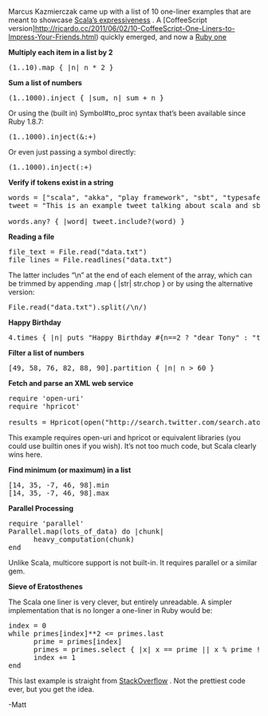 Marcus Kazmierczak came up with a list of 10 one-liner examples that are meant to showcase [Scala’s expressiveness](http://solog.co/47/10-scala-one-liners-to-impress-your-friends/) . A [CoffeeScript version]http://ricardo.cc/2011/06/02/10-CoffeeScript-One-Liners-to-Impress-Your-Friends.html) quickly emerged, and now a [Ruby one](http://programmingzen.com/2011/06/02/10-ruby-one-liners-to-impress-your-friends/)

<b>Multiply each item in a list by 2</b>

<pre>
(1..10).map { |n| n * 2 }
</pre>

<b>Sum a list of numbers</b>

<pre>
(1..1000).inject { |sum, n| sum + n }
</pre>

Or using the (built in) Symbol#to_proc syntax that’s been available since Ruby 1.8.7:

<pre>
(1..1000).inject(&:+)
</pre>

Or even just passing a symbol directly:

<pre>
(1..1000).inject(:+)
</pre>

<b>Verify if tokens exist in a string</b>

<pre>
words = ["scala", "akka", "play framework", "sbt", "typesafe"]
tweet = "This is an example tweet talking about scala and sbt."

words.any? { |word| tweet.include?(word) }
</pre>

<b>Reading a file</b>

<pre>
file_text = File.read("data.txt")
file_lines = File.readlines("data.txt")
</pre>

The latter includes “\n” at the end of each element of the array, which can be trimmed by appending .map { |str| str.chop } or by using the alternative version:

<pre>
File.read("data.txt").split(/\n/)
</pre>

<b>Happy Birthday</b>

<pre>
4.times { |n| puts "Happy Birthday #{n==2 ? "dear Tony" : "to You"}" }
</pre>

<b>Filter a list of numbers</b>

<pre>
[49, 58, 76, 82, 88, 90].partition { |n| n > 60 }
</pre>

<b>Fetch and parse an XML web service</b>

<pre>
require 'open-uri'
require 'hpricot'

results = Hpricot(open("http://search.twitter.com/search.atom?&q=scala"))
</pre>

This example requires open-uri and hpricot or equivalent libraries (you could use builtin ones if you wish). It’s not too much code, but Scala clearly wins here.

<b>Find minimum (or maximum) in a list</b>

<pre>
[14, 35, -7, 46, 98].min
[14, 35, -7, 46, 98].max
</pre>

<b>Parallel Processing</b>

<pre>
require 'parallel'
Parallel.map(lots_of_data) do |chunk|
      heavy_computation(chunk)
end
</pre>

Unlike Scala, multicore support is not built-in. It requires parallel or a similar gem.

<b>Sieve of Eratosthenes</b>

The Scala one liner is very clever, but entirely unreadable. A simpler implementation that is no longer a one-liner in Ruby would be:

<pre>
index = 0
while primes[index]**2 <= primes.last
      prime = primes[index]
      primes = primes.select { |x| x == prime || x % prime != 0 }
      index += 1
end
</pre>

This last example is straight from [StackOverflow](http://stackoverflow.com/questions/241691/sieve-of-eratosthenes-in-ruby) . Not the prettiest code ever, but you get the idea.

-Matt